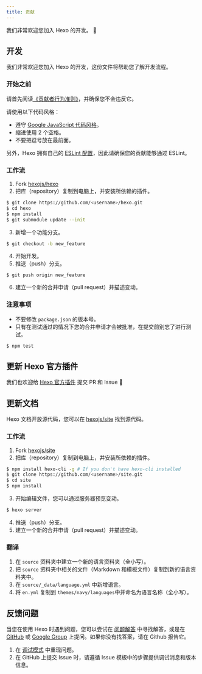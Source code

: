 ```yaml
---
title: 贡献
---
```


我们非常欢迎您加入 Hexo 的开发。 🤗

## 开发

我们非常欢迎您加入 Hexo 的开发，这份文件将帮助您了解开发流程。

### 开始之前

请首先阅读[《贡献者行为准则》](https://github.com/hexojs/hexo/blob/master/CODE_OF_CONDUCT.md)，并确保您不会违反它。

请使用以下代码风格：

- 遵守 [Google JavaScript 代码风格](https://google.github.io/styleguide/jsguide.html)。
- 缩进使用 2 个空格。
- 不要把逗号放在最前面。

另外，Hexo 拥有自己的 [ESLint 配置](https://github.com/hexojs/eslint-config-hexo)，因此请确保您的贡献能够通过 ESLint。

### 工作流

1. Fork [hexojs/hexo]
2. 把库（repository）复制到电脑上，并安装所依赖的插件。

``` bash
$ git clone https://github.com/<username>/hexo.git
$ cd hexo
$ npm install
$ git submodule update --init
```

3. 新增一个功能分支。

``` bash
$ git checkout -b new_feature
```

4. 开始开发。
5. 推送（push）分支。

```
$ git push origin new_feature
```

6. 建立一个新的合并申请（pull request）并描述变动。

### 注意事项

- 不要修改 `package.json` 的版本号。
- 只有在测试通过的情况下您的合并申请才会被批准，在提交前别忘了进行测试。

``` bash
$ npm test
```

## 更新 Hexo 官方插件

我们也欢迎给 [Hexo 官方插件](https://github.com/hexojs) 提交 PR 和 Issue 🤗

## 更新文档

Hexo 文档开放源代码，您可以在 [hexojs/site] 找到源代码。

### 工作流

1. Fork [hexojs/site]
2. 把库（repository）复制到电脑上，并安装所依赖的插件。

``` bash
$ npm install hexo-cli -g # If you don't have hexo-cli installed
$ git clone https://github.com/<username>/site.git
$ cd site
$ npm install
```

3. 开始编辑文件，您可以通过服务器预览变动。

``` bash
$ hexo server
```

4. 推送（push）分支。
5. 建立一个新的合并申请（pull request）并描述变动。

### 翻译

1. 在 `source` 资料夹中建立一个新的语言资料夹（全小写）。
2. 把 `source` 资料夹中相关的文件（Markdown 和模板文件）复制到新的语言资料夹中。
3. 在 `source/_data/language.yml` 中新增语言。
4. 将 `en.yml` 复制到 `themes/navy/languages`中并命名为语言名称（全小写）。

## 反馈问题

当您在使用 Hexo 时遇到问题，您可以尝试在 [问题解答](troubleshooting.html) 中寻找解答，或是在 [GitHub](https://github.com/hexojs/hexo/issues) 或 [Google Group](https://groups.google.com/group/hexo) 上提问。如果你没有找答案，请在 Github 报告它。

1. 在 [调试模式](commands.html#调试模式) 中重现问题。
2. 在 GitHub 上提交 Issue 时，请遵循 Issue 模板中的步骤提供调试消息和版本信息。

[hexojs/hexo]: https://github.com/hexojs/hexo
[hexojs/site]: https://github.com/hexojs/site
